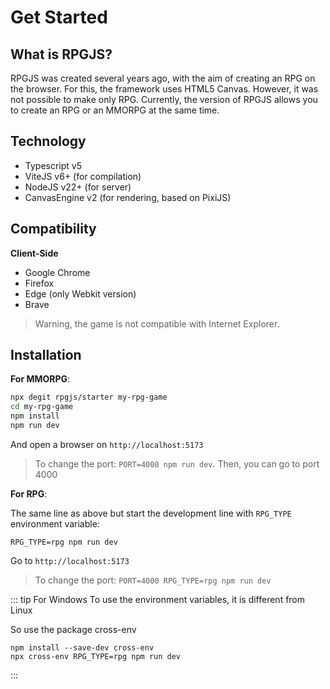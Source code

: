 # Get Started

## What is RPGJS?

RPGJS was created several years ago, with the aim of creating an RPG on the browser. For this, the framework uses HTML5 Canvas. However, it was not possible to make only RPG. Currently, the version of RPGJS allows you to create an RPG or an MMORPG at the same time.

## Technology

- Typescript v5
- ViteJS v6+ (for compilation)
- NodeJS v22+ (for server)
- CanvasEngine v2 (for rendering, based on PixiJS)

## Compatibility

**Client-Side**

- Google Chrome
- Firefox
- Edge (only Webkit version)
- Brave

> Warning, the game is not compatible with Internet Explorer.

## Installation

**For MMORPG**:

```bash
npx degit rpgjs/starter my-rpg-game
cd my-rpg-game
npm install
npm run dev
```

And open a browser on `http://localhost:5173`

 > To change the port: `PORT=4000 npm run dev`. Then, you can go to port 4000

**For RPG**:

The same line as above but start the development line with `RPG_TYPE` environment variable:

`RPG_TYPE=rpg npm run dev`

Go to `http://localhost:5173`

> To change the port: `PORT=4000 RPG_TYPE=rpg npm run dev`

::: tip For Windows
To use the environment variables, it is different from Linux

So use the package cross-env

```
npm install --save-dev cross-env
npx cross-env RPG_TYPE=rpg npm run dev
```
:::